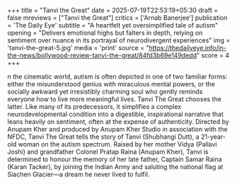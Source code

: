 +++
title = "Tanvi the Great"
date = 2025-07-19T22:53:19+05:30
draft = false
mreviews = ["Tanvi the Great"]
critics = ['Arnab Banerjee']
publication = 'The Daily Eye'
subtitle = "A heartfelt yet oversimplified tale of autism"
opening = "Delivers emotional highs but falters in depth, relying on sentiment over nuance in its portrayal of neurodivergent experiences"
img = 'tanvi-the-great-5.jpg'
media = 'print'
source = "https://thedailyeye.info/in-the-news/bollywood-review-tanvi-the-great/84fd3b69e149dedd"
score = 4
+++

n the cinematic world, autism is often depicted in one of two familiar forms: either the misunderstood genius with miraculous mental powers, or the socially awkward yet irresistibly charming soul who gently reminds everyone how to live more meaningful lives. Tanvi The Great chooses the latter. Like many of its predecessors, it simplifies a complex neurodevelopmental condition into a digestible, inspirational narrative that leans heavily on sentiment, often at the expense of authenticity. Directed by Anupam Kher and produced by Anupam Kher Studio in association with the NFDC, Tanvi The Great tells the story of Tanvi (Shubhangi Dutt), a 21-year-old woman on the autism spectrum. Raised by her mother Vidya (Pallavi Joshi) and grandfather Colonel Pratap Raina (Anupam Kher), Tanvi is determined to honour the memory of her late father, Captain Samar Raina (Karan Tacker), by joining the Indian Army and saluting the national flag at Siachen Glacier—a dream he never lived to fulfil.
